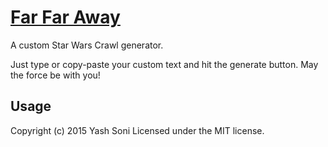 # [Far Far Away](http://yashatgit.github.io/far-far-away/)
A custom Star Wars Crawl generator.

Just type or copy-paste your custom text and hit the generate button.
May the force be with you! 

Usage
-----------
Copyright (c) 2015 Yash Soni Licensed under the MIT license.

